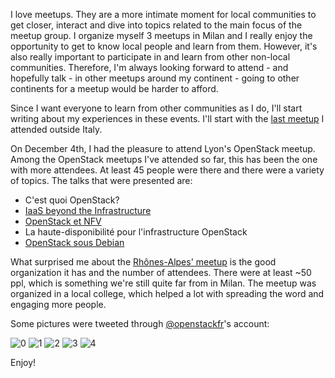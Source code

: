 <!---
$"metadata"$
{
  "md": true,
  "title": "Rhônes-Alpes meetup summary",
  "draft": false,
  "slug": "lyon-december-4-openstack-meetup",
  "tags": [
    "openstack",
    "meetup",
]}
$"metadata"$
-->

I love meetups. They are a more intimate moment for local communities to get closer, interact and dive into topics related to the main focus of the meetup group. I organize myself 3 meetups in Milan and I really enjoy the opportunity to get to know local people and learn from them. However, it's also really important to participate in and learn from other non-local communities. Therefore, I'm  always looking forward to attend - and hopefully talk - in other meetups around my continent - going to other continents for a meetup would be harder to afford.

Since I want everyone to learn from other communities as I do, I'll start writing about my experiences in these events. I'll start with the [last meetup](http://www.meetup.com/OpenStack-Rhone-Alpes/events/218683258/) I attended outside Italy.

On December 4th, I had the pleasure to attend Lyon's OpenStack meetup. Among the OpenStack meetups I've attended so far, this has been the one with more attendees. At least 45 people were there and there were a variety of topics. The talks that were presented are:

* C'est quoi OpenStack?
* [IaaS beyond the Infrastructure](https://speakerdeck.com/flaper87/iaas-beyond-infrastructure)
* [OpenStack et NFV](http://www.slideshare.net/mpodini/openstack-meetup-42466593)
* La haute-disponibilité pour l'infrastructure OpenStack
* [OpenStack sous Debian](http://openstack.alioth.debian.org/openstack_debian_lyon.odp)

What surprised me about the [Rhônes-Alpes' meetup](http://www.meetup.com/OpenStack-Rhone-Alpes/) is the good organization it has and the number of attendees. There were at least ~50 ppl, which is something we're still quite far from in Milan. The meetup was organized in a local college, which helped a lot with spreading the word and engaging more people.

Some pictures were tweeted through [@openstackfr](https://twitter.com/openstackfr)'s account:

![0](https://pbs.twimg.com/media/B4B2tO8CcAIFQwi.jpg:large)
![1](https://pbs.twimg.com/media/B4BxMBAIEAAlh7w.jpg:large)
![2](https://pbs.twimg.com/media/B4B1_mEIAAA3n4k.jpg:large)
![3](https://pbs.twimg.com/media/B4B_op9CAAA9XBG.jpg:large)
![4](https://pbs.twimg.com/media/B4CIBjVIAAAGQK5.jpg:large)

Enjoy!